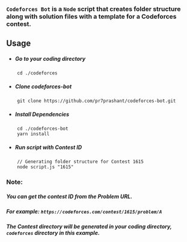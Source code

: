 ### `Codeforces Bot` is a `Node` script that creates folder structure along with solution files with a template for a Codeforces contest.

## Usage
- ##### Go to your coding directory
````
    cd ./codeforces
````

- ##### Clone codeforces-bot
````
    git clone https://github.com/pr7prashant/codeforces-bot.git
````

- ##### Install Dependencies
````
    cd ./codeforces-bot
    yarn install
````

- ##### Run script with Contest ID
````
    // Generating folder structure for Contest 1615
    node script.js "1615"
````

### Note:
##### You can get the contest ID from the Problem URL.
##### For example: `https://codeforces.com/contest/1615/problem/A`
##### The Contest directory will be generated in your coding directory, `codeforces` directory in this example.
